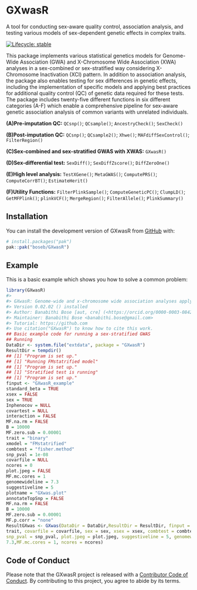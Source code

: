 
<!-- README.md is generated from README.Rmd. Please edit that file -->

# GXwasR

A tool for conducting sex-aware quality control, association analysis,
and testing various models of sex-dependent genetic effects in complex
traits.

<!-- badges: start -->

[![Lifecycle:
stable](https://img.shields.io/badge/lifecycle-stable-brightgreen.svg)](https://lifecycle.r-lib.org/articles/stages.html#stable)
<!-- badges: end -->

This package implements various statistical genetics models for
Genome-Wide Association (GWA) and X-Chromosome Wide Association (XWA)
analyses in a sex-combined or sex-stratified way considering
X-Chromosome Inactivation (XCI) pattern. In addition to association
analysis, the package also enables testing for sex differences in
genetic effects, including the implementation of specific models and
applying best practices for additional quality control (QC) of genetic
data required for these tests. The package includes twenty-five
different functions in six different categories (A-F) which enable a
comprehensive pipeline for sex-aware genetic association analysis of
common variants with unrelated individuals.

**(A)Pre-imputation QC:** `QCsnp()`; `QCsample()`; `AncestryCheck()`;
`SexCheck()`

**(B)Post-imputation QC:** `QCsnp()`; `QCsample2()`; `Xhwe()`;
`MAFdiffSexControl()`; `FilterRegion()`

**(C)Sex-combined and sex-stratified GWAS with XWAS:** `GXwasR()`

**(D)Sex-differential test:** `SexDiff()`; `SexDiffZscore()`;
`DiffZeroOne()`

**(E)High level analysis:** `TestXGene()`; `MetaGWAS()`; `ComputePRS()`;
`ComputeCorrBT()`; `EstimateHerit()`

**(F)Utility Functions:** `FilterPlinkSample()`; `ComputeGeneticPC()`;
`ClumpLD()`; `GetMFPlink()`; `plinkVCF()`; `MergeRegion()`;
`FilterAllele()`; `PlinkSummary()`

## Installation

You can install the development version of GXwasR from
[GitHub](https://github.com/) with:

``` r
# install.packages("pak")
pak::pak("boseb/GXwasR")
```

## Example

This is a basic example which shows you how to solve a common problem:

``` r
library(GXwasR)
#> 
#> GXwasR: Genome-wide and x-chromosome wide association analyses applying best practices of quality control over genetic data
#> Version 0.02.02 () installed
#> Author: Banabithi Bose [aut, cre] (<https://orcid.org/0000-0003-0842-8768>)
#> Maintainer: Banabithi Bose <banabithi.bose@gmail.com>
#> Tutorial: https://github.com
#> Use citation("GXwasR") to know how to cite this work.
## Basic example code for running a sex-stratified GWAS
## Running
DataDir <- system.file("extdata", package = "GXwasR")
ResultDir = tempdir()
## [1] "Program is set up."
## [1] "Running FMstatrified model"
## [1] "Program is set up."
## [1] "Stratified test is running"
## [1] "Program is set up."
finput <- "GXwasR_example"
standard_beta = TRUE
xsex = FALSE
sex = TRUE
Inphenocov = NULL
covartest = NULL
interaction = FALSE
MF.na.rm = FALSE
B = 10000
MF.zero.sub = 0.00001
trait = "binary"
xmodel = "FMstatrified"
combtest = "fisher.method"
snp_pval = 1e-08
covarfile = NULL
ncores = 0
plot.jpeg = FALSE
MF.mc.cores = 1
genomewideline = 7.3
suggestiveline = 5
plotname = "GXwas.plot"
annotateTopSnp = FALSE
MF.na.rm = FALSE
B = 10000
MF.zero.sub = 0.00001
MF.p.corr = "none"
ResultGXwas <- GXwas(DataDir = DataDir,ResultDir = ResultDir, finput = finput, xmodel = xmodel, trait =
trait, covarfile = covarfile, sex = sex, xsex = xsex, combtest = combtest, MF.p.corr = "none",
snp_pval = snp_pval, plot.jpeg = plot.jpeg, suggestiveline = 5, genomewideline =
7.3,MF.mc.cores = 1, ncores = ncores)
```

## Code of Conduct

Please note that the GXwasR project is released with a [Contributor Code
of
Conduct](https://contributor-covenant.org/version/2/1/CODE_OF_CONDUCT.html).
By contributing to this project, you agree to abide by its terms.
